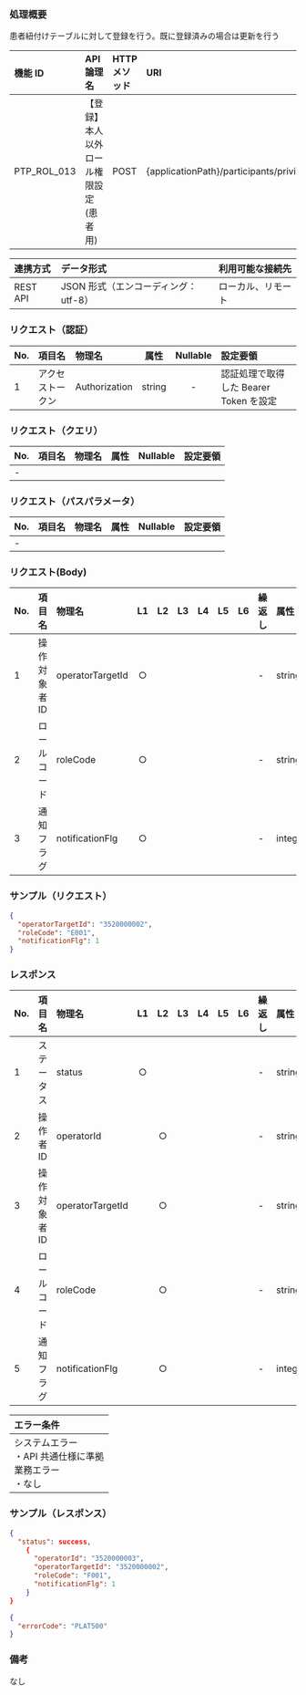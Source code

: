 ### 処理概要

患者紐付けテーブルに対して登録を行う。既に登録済みの場合は更新を行う

| 機能 ID     | API 論理名                          | HTTP メソッド | URI                                              |
| :---------- | :---------------------------------- | :------------ | :----------------------------------------------- |
| PTP_ROL_013 | 【登録】本人以外ロール権限設定(患者用) | POST          | {applicationPath}/participants/privilege/patientrolelink/approval |

| 連携方式 | データ形式                           | 利用可能な接続先   |
| :------- | :----------------------------------- | :----------------- |
| REST API | JSON 形式（エンコーディング：utf-8） | ローカル、リモート |

### リクエスト（認証）

| No. | 項目名           | 物理名        |  属性  | Nullable | 設定要領                               |
| :-- | :--------------- | :------------ | :----: | :------: | :------------------------------------- |
| 1   | アクセストークン | Authorization | string |    -     | 認証処理で取得した Bearer Token を設定 |

### リクエスト（クエリ）

| No. | 項目名       | 物理名           | 属性    | Nullable | 設定要領                                        |
| :-- | :----------- | :--------------- | :-----: | :------: | :---------------------------------------------- |
| -   | | | | | |

### リクエスト（パスパラメータ）

| No. | 項目名  | 物理名    |  属性  | Nullable | 設定要領                                         |
| :-- | :------ | :-------- | :----: | :------: | :----------------------------------------------- |
| -   | | | | | |

### リクエスト(Body)
| No. | 項目名         | 物理名                         | L1  | L2  | L3  | L4  | L5  | L6  | 繰返し | 属性    | Nullable | リクエスト設定要領                              |
| :-- | :------------- | :----------------------------- | :-: | :-: | :-: | :-: | :-: | :-: | :----- | :------ | :------- | :---------------------------------------------- |
| 1   | 操作対象者ID   | operatorTargetId               | ○  |     |     |     |     |     | -      | string  | -        | |
| 2   | ロールコード   | roleCode                       | ○  |     |     |     |     |     | -      | string  | -        | |
| 3   | 通知フラグ     | notificationFlg                | ○  |     |     |     |     |     | -      | integer | -        | (0：通知しない/1：通知) |


### サンプル（リクエスト）

```json
{
  "operatorTargetId": "3520000002",
  "roleCode": "E001",
  "notificationFlg": 1
}

```

### レスポンス

| No. | 項目名         | 物理名                         | L1  | L2  | L3  | L4  | L5  | L6  | 繰返し | 属性    | Nullable | レスポンス設定要領                              |
| :-- | :------------- | :----------------------------- | :-: | :-: | :-: | :-: | :-: | :-: | :----- | :------ | :------- | :---------------------------------------------- |
| 1   | ステータス     | status                         | ○  |     |     |     |     |     | -      | string  | -        | success：正常 |
| 2   | 操作者ID       | operatorId                     |     | ○  |     |     |     |     | -      | string  | -        | |
| 3   | 操作対象者ID   | operatorTargetId               |     | ○  |     |     |     |     | -      | string  | -        | |
| 4   | ロールコード   | roleCode                       |     | ○  |     |     |     |     | -      | string  | -        | |
| 5   | 通知フラグ     | notificationFlg                |     | ○  |     |     |     |     | -      | integer | -        | |

| エラー条件                                                        |
| :---------------------------------------------------------------- |
| システムエラー<br/>・API 共通仕様に準拠<br/>業務エラー<br/>・なし |


### サンプル（レスポンス）

```json title="正常終了"
{
  "status": success,
    {
      "operatorId": "3520000003",
      "operatorTargetId": "3520000002",
      "roleCode": "F001",
      "notificationFlg": 1
    }
}
```

```json title="異常終了"
{
  "errorCode": "PLAT500"
}

```

### 備考

なし

